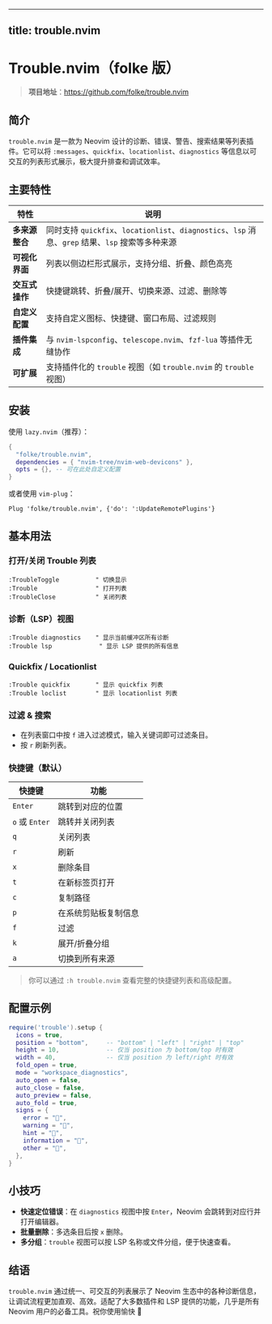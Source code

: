 
---
title: trouble.nvim
---


# Trouble.nvim（folke 版）

> **项目地址**：<https://github.com/folke/trouble.nvim>

## 简介
`trouble.nvim` 是一款为 Neovim 设计的诊断、错误、警告、搜索结果等列表插件。它可以将 `:messages`、`quickfix`、`locationlist`、`diagnostics` 等信息以可交互的列表形式展示，极大提升排查和调试效率。

## 主要特性

| 特性 | 说明 |
|------|------|
| **多来源整合** | 同时支持 `quickfix`、`locationlist`、`diagnostics`、`lsp` 消息、`grep` 结果、`lsp` 搜索等多种来源 |
| **可视化界面** | 列表以侧边栏形式展示，支持分组、折叠、颜色高亮 |
| **交互式操作** | 快捷键跳转、折叠/展开、切换来源、过滤、删除等 |
| **自定义配置** | 支持自定义图标、快捷键、窗口布局、过滤规则 |
| **插件集成** | 与 `nvim-lspconfig`、`telescope.nvim`、`fzf-lua` 等插件无缝协作 |
| **可扩展** | 支持插件化的 `trouble` 视图（如 `trouble.nvim` 的 `trouble` 视图） |

## 安装

使用 `lazy.nvim`（推荐）：

```lua
{
  "folke/trouble.nvim",
  dependencies = { "nvim-tree/nvim-web-devicons" },
  opts = {}, -- 可在此处自定义配置
}
```

或者使用 `vim-plug`：

```vim
Plug 'folke/trouble.nvim', {'do': ':UpdateRemotePlugins'}
```

## 基本用法

### 打开/关闭 Trouble 列表

```vim
:TroubleToggle          " 切换显示
:Trouble                " 打开列表
:TroubleClose           " 关闭列表
```

### 诊断（LSP）视图

```vim
:Trouble diagnostics    " 显示当前缓冲区所有诊断
:Trouble lsp             " 显示 LSP 提供的所有信息
```

### Quickfix / Locationlist

```vim
:Trouble quickfix       " 显示 quickfix 列表
:Trouble loclist        " 显示 locationlist 列表
```

### 过滤 & 搜索

- 在列表窗口中按 `f` 进入过滤模式，输入关键词即可过滤条目。
- 按 `r` 刷新列表。

### 快捷键（默认）  

| 快捷键 | 功能 |
|--------|------|
| `Enter` | 跳转到对应的位置 |
| `o` 或 `Enter` | 跳转并关闭列表 |
| `q` | 关闭列表 |
| `r` | 刷新 |
| `x` | 删除条目 |
| `t` | 在新标签页打开 |
| `c` | 复制路径 |
| `p` | 在系统剪贴板复制信息 |
| `f` | 过滤 |
| `k` | 展开/折叠分组 |
| `a` | 切换到所有来源 |

> 你可以通过 `:h trouble.nvim` 查看完整的快捷键列表和高级配置。

## 配置示例

```lua
require('trouble').setup {
  icons = true,
  position = "bottom",     -- "bottom" | "left" | "right" | "top"
  height = 10,             -- 仅当 position 为 bottom/top 时有效
  width = 40,              -- 仅当 position 为 left/right 时有效
  fold_open = true,
  mode = "workspace_diagnostics",
  auto_open = false,
  auto_close = false,
  auto_preview = false,
  auto_fold = true,
  signs = {
    error = "",
    warning = "",
    hint = "",
    information = "",
    other = "﫠",
  },
}
```

## 小技巧

- **快速定位错误**：在 `diagnostics` 视图中按 `Enter`，Neovim 会跳转到对应行并打开编辑器。
- **批量删除**：多选条目后按 `x` 删除。
- **多分组**：`trouble` 视图可以按 LSP 名称或文件分组，便于快速查看。

## 结语

`trouble.nvim` 通过统一、可交互的列表展示了 Neovim 生态中的各种诊断信息，让调试流程更加直观、高效。适配了大多数插件和 LSP 提供的功能，几乎是所有 Neovim 用户的必备工具。祝你使用愉快 🚀

